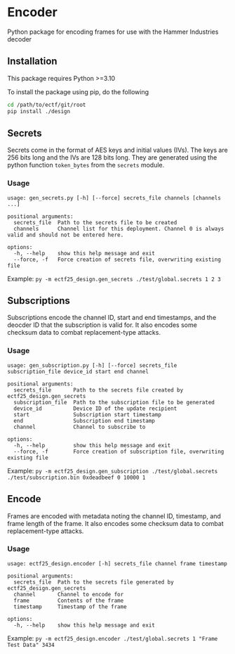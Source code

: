 # Encoder
Python package for encoding frames for use with the Hammer Industries decoder

## Installation
This package requires Python >=3.10

To install the package using pip, do the following
```bash
cd /path/to/ectf/git/root
pip install ./design
```

## Secrets
Secrets come in the format of AES keys and initial values (IVs). The keys are 256 bits long and the IVs are 128 bits long. They are generated using the python function `token_bytes` from the `secrets` module.

### Usage
```
usage: gen_secrets.py [-h] [--force] secrets_file channels [channels ...]

positional arguments:
  secrets_file  Path to the secrets file to be created
  channels      Channel list for this deployment. Channel 0 is always valid and should not be entered here.

options:
  -h, --help    show this help message and exit
  --force, -f   Force creation of secrets file, overwriting existing file
```
Example: `py -m ectf25_design.gen_secrets ./test/global.secrets 1 2 3`

## Subscriptions
Subscriptions encode the channel ID, start and end timestamps, and the deocder ID that the subscription is valid for. It also encodes some checksum data to combat replacement-type attacks.

### Usage
```
usage: gen_subscription.py [-h] [--force] secrets_file subscription_file device_id start end channel

positional arguments:
  secrets_file       Path to the secrets file created by ectf25_design.gen_secrets
  subscription_file  Path to the subscription file to be generated
  device_id          Device ID of the update recipient
  start              Subscription start timestamp
  end                Subscription end timestamp
  channel            Channel to subscribe to

options:
  -h, --help         show this help message and exit
  --force, -f        Force creation of subscription file, overwriting existing file
```
Example: `py -m ectf25_design.gen_subscription ./test/global.secrets ./test/subscription.bin 0xdeadbeef 0 10000 1`

## Encode
Frames are encoded with metadata noting the channel ID, timestamp, and frame length of the frame. It also encodes some checksum data to combat replacement-type attacks.

### Usage
```
usage: ectf25_design.encoder [-h] secrets_file channel frame timestamp

positional arguments:
  secrets_file  Path to the secrets file generated by ectf25_design.gen_secrets
  channel       Channel to encode for
  frame         Contents of the frame
  timestamp     Timestamp of the frame

options:
  -h, --help    show this help message and exit
```
Example: `py -m ectf25_design.encoder ./test/global.secrets 1 "Frame Test Data" 3434`
